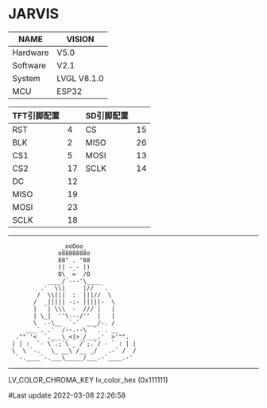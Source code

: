 # JARVIS

| NAME     | VISION      |
|----------|-------------|
| Hardware | V5.0        |
| Software | V2.1        |
| System   | LVGL V8.1.0 |
| MCU      | ESP32       |

| TFT引脚配置 |    | SD引脚配置 |    |
|---------|----|--------|----|
| RST     | 4  | CS     | 15 |
| BLK     | 2  | MISO   | 26 |
| CS1     | 5  | MOSI   | 13 |
| CS2     | 17 | SCLK   | 14 |
| DC      | 12 |        |    |
| MISO    | 19 |        |    |
| MOSI    | 23 |        |    |
| SCLK    | 18 |        |    |

*********************************************

                   _ooOoo_
                  o8888888o
                  88" . "88
                  (| -_- |)
                  O\  =  /O
               ____/`---'\____
             .'  \\|     |//  `.
            /  \\|||  :  |||//  \
           /  _||||| -:- |||||-  \
           |   | \\\  -  /// |   |
           | \_|  ''\---/''  |   |
           \  .-\__  `-`  ___/-. /
         ___`. .'  /--.--\  `. . __
      ."" '<  `.___\_<|>_/___.'  >'"".
     | | :  `- \`.;`\ _ /`;.`/ - ` : | |
     \  \ `-.   \_ __\ /__ _/   .-` /  /
      `-.____`-.___\_____/___.-`____.-'

*********************************************

LV_COLOR_CHROMA_KEY   lv_color_hex   (0x111111)


#Last update
2022-03-08 22:26:58
